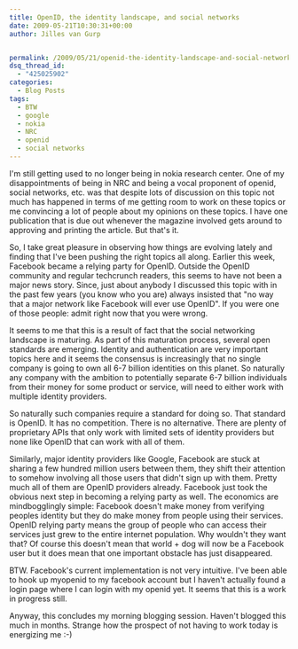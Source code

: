 ```yaml
---
title: OpenID, the identity landscape, and social networks
date: 2009-05-21T10:30:31+00:00
author: Jilles van Gurp


permalink: /2009/05/21/openid-the-identity-landscape-and-social-networks/
dsq_thread_id:
  - "425025902"
categories:
  - Blog Posts
tags:
  - BTW
  - google
  - nokia
  - NRC
  - openid
  - social networks
---
```

I'm still getting used to no longer being in nokia research center. One of my disappointments of being in NRC and being a vocal proponent of openid, social networks, etc. was that despite lots of discussion on this topic not much has happened in terms of me getting room to work on these topics or me convincing a lot of people about my opinions on these topics. I have one publication that is due out whenever the magazine involved gets around to approving and printing the article. But that's it.

So, I take great pleasure in observing how things are evolving lately and finding that I've been pushing the right topics all along. Earlier this week, Facebook became a relying party for OpenID. Outside the OpenID community and regular techcrunch readers, this seems to have not been a major news story. Since, just about anybody I discussed this topic with in the past few years (you know who you are) always insisted that "no way that a major network like Facebook will ever use OpenID". If you were one of those people: admit right now that you were wrong.

It seems to me that this is a result of fact that the social networking landscape is maturing. As part of this maturation process, several open standards are emerging. Identity and authentication are very important topics here and it seems the consensus is increasingly that no single company is going to own all 6-7 billion identities on this planet. So naturally any company with the ambition to potentially separate 6-7 billion individuals from their money for some product or service, will need to either work with multiple identity providers. 

So naturally such companies require a standard for doing so. That standard is OpenID. It has no competition. There is no alternative. There are plenty of proprietary APIs that only work with limited sets of identity providers but none like OpenID that can work with all of them.

Similarly, major identity providers like Google, Facebook are stuck at sharing a few hundred million users between them, they shift their attention to somehow involving all those users that didn't sign up with them. Pretty much all of them are OpenID providers already. Facebook just took the obvious next step in becoming a relying party as well. The economics are mindbogglingly simple: Facebook doesn't make money from verifying peoples identity but they do make money from people using their services. OpenID relying party means the group of people who can access their services just grew to the entire internet population. Why wouldn't they want that? Of course this doesn't mean that world + dog will now be a Facebook user but it does mean that one important obstacle has just disappeared.

BTW. Facebook's current implementation is not very intuitive. I've been able to hook up myopenid to my facebook account but I haven't actually found a login page where I can login with my openid yet. It seems that this is a work in progress still.

Anyway, this concludes my morning blogging session. Haven't blogged this much in months. Strange how the prospect of not having to work today is energizing me :-)